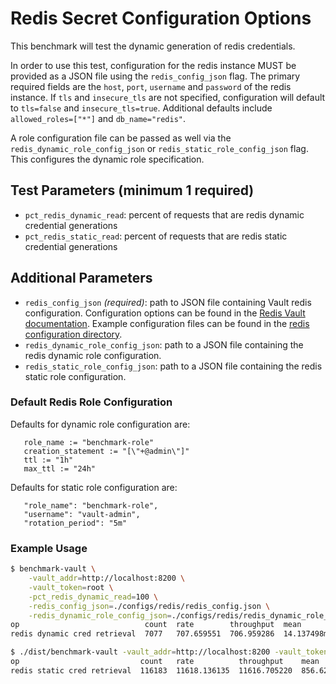 # Redis Secret Configuration Options

This benchmark will test the dynamic generation of redis credentials. 

In order to use this test, configuration for the redis instance MUST be provided as a JSON file using the `redis_config_json` flag. The primary required fields are the `host`, `port`, `username` and `password` of the redis instance. If `tls` and `insecure_tls` are not specified, configuration will default to `tls=false` and `insecure_tls=true`. Additional defaults include `allowed_roles=["*"]` and `db_name="redis"`.


 A role configuration file can be passed as well via the `redis_dynamic_role_config_json` or `redis_static_role_config_json` flag. This configures the dynamic role specification. 

## Test Parameters (minimum 1 required)
- `pct_redis_dynamic_read`: percent of requests that are redis dynamic credential generations
- `pct_redis_static_read`: percent of requests that are redis static credential generations


## Additional Parameters

- `redis_config_json` _(required)_: path to JSON file containing Vault redis configuration.  Configuration options can be found in the [Redis Vault documentation](https://developer.hashicorp.com/vault/api-docs/secret/databases/redis).  Example configuration files can be found in the [redis configuration directory](/configs/redis/).
- `redis_dynamic_role_config_json`: path to a JSON file containing the redis dynamic role configuration.
- `redis_static_role_config_json`: path to a JSON file containing the redis static role configuration.


### Default Redis Role Configuration

 Defaults for dynamic role configuration are:
 ```
 	role_name := "benchmark-role"
	creation_statement := "[\"+@admin\"]"
	ttl := "1h"
	max_ttl := "24h"
```

 Defaults for static role configuration are:
 ```
 	"role_name": "benchmark-role",
    "username": "vault-admin",
    "rotation_period": "5m"
```

### Example Usage

```bash
$ benchmark-vault \
    -vault_addr=http://localhost:8200 \
    -vault_token=root \
    -pct_redis_dynamic_read=100 \
    -redis_config_json=./configs/redis/redis_config.json \
    -redis_dynamic_role_config_json=./configs/redis/redis_dynamic_role_config.json
op                            count  rate        throughput  mean         95th%        99th%        successRatio
redis dynamic cred retrieval  7077   707.659551  706.959286  14.137498ms  25.264196ms  67.917547ms  100.00%
```


```bash
$ ./dist/benchmark-vault -vault_addr=http://localhost:8200 -vault_token=dev -pct_redis_static_read=100 -redis_config_json=./configs/redis/redis_config.json -redis_static_role_config_json=./configs/redis/redis_static_role_config.json -cleanup=false
op                           count   rate          throughput    mean       95th%       99th%       successRatio
redis static cred retrieval  116183  11618.136135  11616.705220  856.629µs  1.863952ms  2.903061ms  100.00%
```
